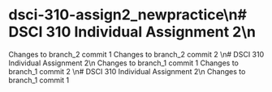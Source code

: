 # dsci-310-assign2_newpractice\n# DSCI 310 Individual Assignment 2\n
Changes to branch_2 commit 1
Changes to branch_2 commit 2
\n# DSCI 310 Individual Assignment 2\n
Changes to branch_1 commit 1
Changes to branch_1 commit 2
\n# DSCI 310 Individual Assignment 2\n
Changes to branch_1 commit 1
